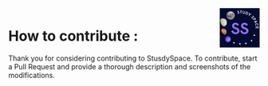 <img src="img/logo.jpeg" alt="Logo of the project" align="right" width="80px" hight="80px"> 


# How to contribute :

Thank you for considering contributing to StusdySpace. To contribute, start a Pull Request and provide a thorough description and screenshots of the modifications.
